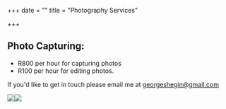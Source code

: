 +++
date = ""
title = "Photography Services"

+++
## Photo Capturing:

* R800 per hour for capturing photos
* R100 per hour for editing photos.

If you'd like to get in touch please email me at georgeshegin@gmail.com

![](/uploads/steaklam.jpg)![](/uploads/snickersvegan.jpg)